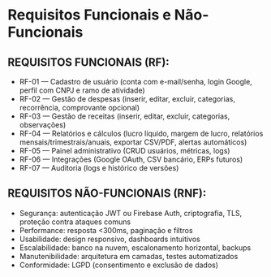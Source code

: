 # Requisitos Funcionais e Não-Funcionais
## REQUISITOS FUNCIONAIS (RF):
- RF-01 — Cadastro de usuário (conta com e-mail/senha, login Google, perfil com CNPJ e ramo de atividade)
- RF-02 — Gestão de despesas (inserir, editar, excluir, categorias, recorrência, comprovante opcional)
- RF-03 — Gestão de receitas (inserir, editar, excluir, categorias, observações)
- RF-04 — Relatórios e cálculos (lucro líquido, margem de lucro, relatórios mensais/trimestrais/anuais, exportar CSV/PDF, alertas automáticos)
- RF-05 — Painel administrativo (CRUD usuários, métricas, logs)
- RF-06 — Integrações (Google OAuth, CSV bancário, ERPs futuros)
- RF-07 — Auditoria (logs e histórico de versões)

## REQUISITOS NÃO-FUNCIONAIS (RNF):
- Segurança: autenticação JWT ou Firebase Auth, criptografia, TLS, proteção contra ataques comuns
- Performance: resposta <300ms, paginação e filtros
- Usabilidade: design responsivo, dashboards intuitivos
- Escalabilidade: banco na nuvem, escalonamento horizontal, backups
- Manutenibilidade: arquitetura em camadas, testes automatizados
- Conformidade: LGPD (consentimento e exclusão de dados)
